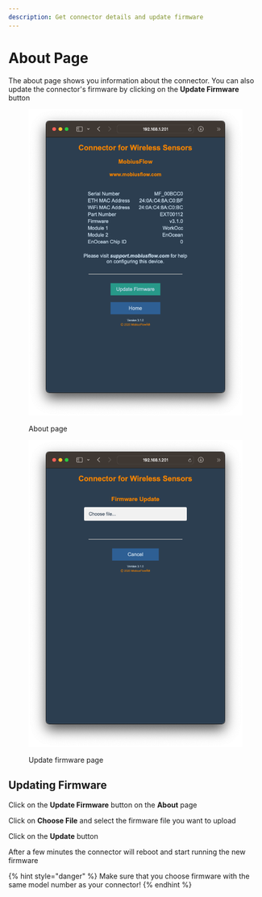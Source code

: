 ```yaml
---
description: Get connector details and update firmware
---
```


# About Page

The about page shows you information about the connector. You can also update the connector's firmware by clicking on the **Update Firmware** button

<div>

<figure><img src="../../../../.gitbook/assets/Screenshot 2023-03-10 at 16.40.24.png" alt=""><figcaption><p>About page</p></figcaption></figure>

 

<figure><img src="../../../../.gitbook/assets/Screenshot 2023-03-10 at 16.41.08.png" alt=""><figcaption><p>Update firmware page</p></figcaption></figure>

</div>

## Updating Firmware

Click on the **Update Firmware** button on the **About** page

Click on **Choose File** and select the firmware file you want to upload

Click on the **Update** button

After a few minutes the connector will reboot and start running the new firmware

{% hint style="danger" %}
Make sure that you choose firmware with the same model number as your connector!
{% endhint %}

